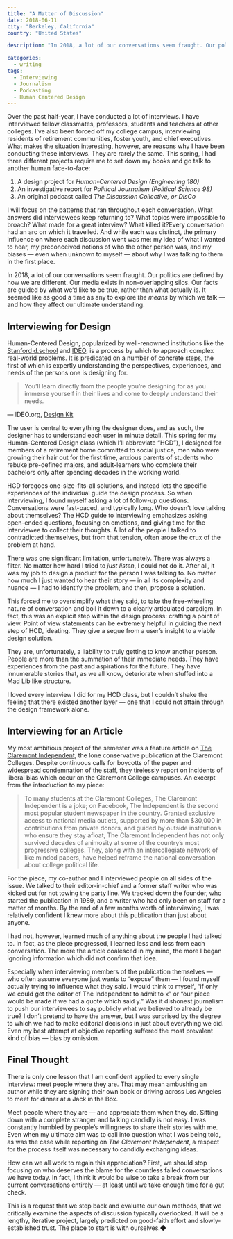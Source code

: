 ```yaml
---
title: "A Matter of Discussion"
date: 2018-06-11
city: "Berkeley, California"
country: "United States"

description: "In 2018, a lot of our conversations seem fraught. Our politics are defined by how we are different. Our media exists in non-overlapping silos. Our facts are guided by what we’d like to be true, rather than what actually is. So I explored the means by which we talk — and how that affects our ultimate understanding."

categories:
  - writing
tags:
  - Interviewing
  - Journalism
  - Podcasting
  - Human Centered Design
---
```


Over the past half-year, I have conducted a lot of interviews. I have interviewed fellow classmates, professors, students and teachers at other colleges. I’ve also been forced off my college campus, interviewing residents of retirement communities, foster youth, and chief executives. What makes the situation interesting, however, are reasons why I have been conducting these interviews. They are rarely the same. This spring, I had three different projects require me to set down my books and go talk to another human face-to-face:

1.  A design project for _Human-Centered Design (Engineering 180)_
2.  An investigative report for _Political Journalism (Political Science 98)_
3.  An original podcast called _The Discussion Collective, or DisCo_

I will focus on the patterns that ran throughout each conversation. What answers did interviewees keep returning to? What topics were impossible to broach? What made for a great interview? What killed it?Every conversation had an arc on which it travelled. And while each was distinct, the primary influence on where each discussion went was me: my idea of what I wanted to hear, my preconceived notions of who the other person was, and my biases — even when unknown to myself — about why I was talking to them in the first place.

In 2018, a lot of our conversations seem fraught. Our politics are defined by how we are different. Our media exists in non-overlapping silos. Our facts are guided by what we’d like to be true, rather than what actually is. It seemed like as good a time as any to explore _the means_ by which we talk — and how they affect our ultimate understanding.

## Interviewing for Design

Human-Centered Design, popularized by well-renowned institutions like the [Stanford d.school](https://dschool.stanford.edu) and [IDEO](https://www.ideo.com), is a process by which to approach complex real-world problems. It is predicated on a number of concrete steps, the first of which is expertly understanding the perspectives, experiences, and needs of the persons one is designing for.

> You’ll learn directly from the people you’re designing for as you immerse yourself in their lives and come to deeply understand their needs.

— IDEO.org, [Design Kit](http://www.designkit.org/human-centered-design)

The user is central to everything the designer does, and as such, the designer has to understand each user in minute detail. This spring for my Human-Centered Design class (which I’ll abbreviate “HCD”), I designed for members of a retirement home committed to social justice, men who were growing their hair out for the first time, anxious parents of students who rebuke pre-defined majors, and adult-learners who complete their bachelors only after spending decades in the working world.

HCD foregoes one-size-fits-all solutions, and instead lets the specific experiences of the individual guide the design process. So when interviewing, I found myself asking a lot of follow-up questions. Conversations were fast-paced, and typically long. Who doesn’t love talking about themselves? The HCD guide to interviewing emphasizes asking open-ended questions, focusing on emotions, and giving time for the interviewee to collect their thoughts. A lot of the people I talked to contradicted themselves, but from that tension, often arose the crux of the problem at hand.

There was one significant limitation, unfortunately. There was always a filter. No matter how hard I tried to _just listen_, I could not do it. After all, it was my job to design a product for the person I was talking to. No matter how much I just wanted to hear their story — in all its complexity and nuance — I had to identify the problem, and then, propose a solution.

This forced me to oversimplify what they said, to take the free-wheeling nature of conversation and boil it down to a clearly articulated paradigm. In fact, this was an explicit step within the design process: crafting a point of view. Point of view statements can be extremely helpful in guiding the next step of HCD, ideating. They give a segue from a user’s insight to a viable design solution.

They are, unfortunately, a liability to truly getting to know another person. People are more than the summation of their immediate needs. They have experiences from the past and aspirations for the future. They have innumerable stories that, as we all know, deteriorate when stuffed into a Mad Lib like structure.

I loved every interview I did for my HCD class, but I couldn’t shake the feeling that there existed another layer — one that I could not attain through the design framework alone.

## Interviewing for an Article

My most ambitious project of the semester was a feature article on [The Claremont Independent](https://claremontindependent.com), the lone conservative publication at the Claremont Colleges. Despite continuous calls for boycotts of the paper and widespread condemnation of the staff, they tirelessly report on incidents of liberal bias which occur on the Claremont College campuses. An excerpt from the introduction to my piece:

> To many students at the Claremont Colleges, The Claremont Independent is a joke; on Facebook, The Independent is the second most popular student newspaper in the country. Granted exclusive access to national media outlets, supported by more than \$30,000 in contributions from private donors, and guided by outside institutions who ensure they stay afloat, The Claremont Independent has not only survived decades of animosity at some of the country’s most progressive colleges. They, along with an intercollegiate network of like minded papers, have helped reframe the national conversation about college political life.

For the piece, my co-author and I interviewed people on all sides of the issue. We talked to their editor-in-chief and a former staff writer who was kicked out for not towing the party line. We tracked down the founder, who started the publication in 1989, and a writer who had only been on staff for a matter of months. By the end of a few months worth of interviewing, I was relatively confident I knew more about this publication than just about anyone.

I had not, however, learned much of anything about the people I had talked to. In fact, as the piece progressed, I learned less and less from each conversation. The more the article coalesced in my mind, the more I began ignoring information which did not confirm that idea.

Especially when interviewing members of the publication themselves — who often assume everyone just wants to “expose” them — I found myself actually trying to influence what they said. I would think to myself, “if only we could get the editor of The Independent to admit to x” or “our piece would be made if we had a quote which said y.” Was it dishonest journalism to push our interviewees to say publicly what we believed to already be true? I don’t pretend to have the answer, but I was surprised by the degree to which we had to make editorial decisions in just about everything we did. Even my best attempt at objective reporting suffered the most prevalent kind of bias — bias by omission.

## Final Thought

There is only one lesson that I am confident applied to every single interview: meet people where they are. That may mean ambushing an author while they are signing their own book or driving across Los Angeles to meet for dinner at a Jack in the Box.

Meet people where they are — and appreciate them when they do. Sitting down with a complete stranger and talking candidly is not easy. I was constantly humbled by people’s willingness to share their stories with me. Even when my ultimate aim was to call into question what I was being told, as was the case while reporting on _The Claremont Independent_, a respect for the process itself was necessary to candidly exchanging ideas.

How can we all work to regain this appreciation? First, we should stop focusing on who deserves the blame for the countless failed conversations we have today. In fact, I think it would be wise to take a break from our current conversations entirely — at least until we take enough time for a gut check.

This is a request that we step back and evaluate our own methods, that we critically examine the aspects of discussion typically overlooked. It will be a lengthy, iterative project, largely predicted on good-faith effort and slowly-established trust. The place to start is with ourselves.◆
